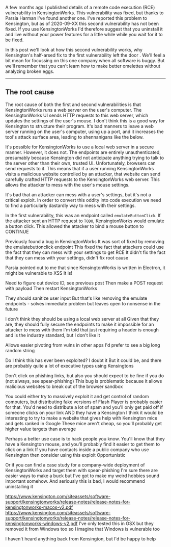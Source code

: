 

A few months ago I published details of a remote code execution (RCE) vulnerability in KensingtonWorks. This vulnerability was fixed, but thanks to Parsia Harman I've found another one. I've reported this problem to Kensington, but as of 2020-09-XX this second vulnerability has not been fixed. If you use KensingtonWorks I'd therefore suggest that you uninstall it and live without your power features for a little while while you wait for it to be fixed.

In this post we'll look at how this second vulnerability works, why Kensington's half-arsed fix to the first vulnerability left the door . We'll feel a bit mean for focussing on this one company when all software is buggy. But we'll remember that you can't learn how to make better omelettes without analyzing broken eggs.

-----

## The root cause

The root cause of both the first and second vulnerabilities is that KensingtonWorks runs a web server on the user's computer. The KensingtonWorks UI sends HTTP requests to this web server, which updates the settings of the user's mouse. I don't think this is a good way for Kensington to structure their program. It's bad manners to leave a web server running on the user's computer, using up a port, and it increases the tool's attack surface area, leading to shennanigans like the below.

It's possible for KensingtonWorks to use a local web server in a secure manner. However, it does not. The endpoints are entirely unauthenticated, presumably because Kensington did not anticipate anything trying to talk to the server other than their own, trusted UI. Unfortunately, browsers can send requests to it. This means that if a user running KensingtonWorks visits a malicious website controlled by an attacker, that website can send carefully crafted HTTP requests to the KensingtonWorks web server. This allows the attacker to mess with the user's mouse settings.

It's bad that an attacker can mess with a user's settings, but it's not a critical exploit. In order to convert this oddity into code execution we need to find a particularly dastardly way to mess with their settings.

In the first vulnerability, this was an endpoint called `emulateButtonClick`. If the attacker sent an HTTP request to `TODO`, KensingtonWorks would emulate a button click. This allowed the attacker to bind a mouse button to CONTINUE








Previously found a bug in KensingtonWorks
It was sort of fixed by removing the emulatebuttonclick endpoint
This fixed the fact that attackers could use the fact that they can mess with your settings to get RCE
It didn't fix the fact that they can mess with your settings, didn't fix root cause

Parsia pointed out to me that since KensingtonWorks is written in Electron, it might be vulnerable to XSS
It is!

Need to figure out device ID, see previous post
Then make a POST request with payload
Then restart KensingtonWorks


They should sanitize user input
But that's like removing the emulate endpoints - solves immediate problem but leaves open to nonsense in the future

I don't think they should be using a local web server at all
Given that they are, they should fully secure the endpoints to make it impossible for an attacker to mess with them
I'm told that just requiring a header is enough and is the industry standard, but I don't like it

Allows easier pivoting from vulns in other apps
I'd prefer to see a big long random string



Do I think this has ever been exploited? I doubt it
But it could be, and there are probably quite a lot of executive types using Kensingtons

Don't click on phishing links, but also you should expect to be fine if you do (not always, see spear-phishing)
This bug is problematic because it allows malicious websites to break out of the browser sandbox

You could either try to massively exploit it and get control of random computers, but distributing fake versions of Flash Player is probably easier for that. You'd need to distribute a lot of spam and you'll only get paid off if someone clicks on your link AND they have a Kensington
I think it would be interesting to try to make a website that gives help with Kensington mice and gets ranked in Google
These mice aren't cheap, so you'll probably get higher value targets than average

Perhaps a better use case is to hack people you know. You'll know that they have a Kensington mouse, and you'll probably find it easier to get them to click on a link
If you have contacts inside a public company who use Kensington then consider using this exploit
Opportunistic




Or if you can find a case study for a company-wide deployment of KensingtonWorks and target them with spear-phishing
I'm sure there are easier ways to make a buck but I've got to make my weird hobbies sound important somehow. And seriously this is bad, I would recommend uninstalling it

https://www.kensington.com/siteassets/software-support/kensingtonworks/release-notes/release-notes-for-kensingtonworks-macos-v2.pdf
https://www.kensington.com/siteassets/software-support/kensingtonworks/release-notes/release-notes-for-kensingtonworks-windows-v2.pdf
I've only tested this in OSX but they removed it from Windows too so I imagine that Windows is vulnerable too


I haven't heard anything back from Kensington, but I'd be happy to help